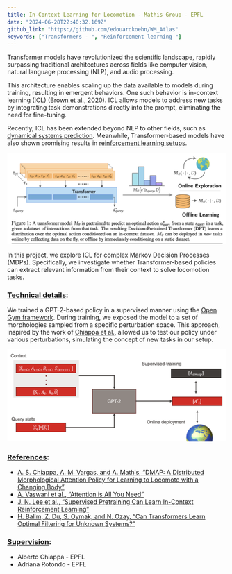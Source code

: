 ```yaml
---
title: In-Context Learning for Locomotion - Mathis Group - EPFL
date: "2024-06-28T22:40:32.169Z"  
github_link: "https://github.com/edouardkoehn/WM_Atlas"
keywords: ["Transformers - ", "Reinforcement learning "] 
---
```


Transformer models have revolutionized the scientific landscape, rapidly surpassing traditional architectures across fields like computer vision, natural language processing (NLP), and audio processing.

This architecture enables scaling up the data available to models during training, resulting in emergent behaviors. One such behavior is in-context learning (ICL) ([Brown et al., 2020](https://arxiv.org/pdf/2005.14165)). ICL allows models to address new tasks by integrating task demonstrations directly into the prompt, eliminating the need for fine-tuning.

Recently, ICL has been extended beyond NLP to other fields, such as [dynamical systems prediction](https://arxiv.org/pdf/2308.08536). Meanwhile, Transformer-based models have also shown promising results in [reinforcement learning setups](https://arxiv.org/pdf/2106.01345).

![Alt text](img_0.png)

In this project, we explore ICL for complex Markov Decision Processes (MDPs). Specifically, we investigate whether Transformer-based policies can extract relevant information from their context to solve locomotion tasks.

### <ins>Technical details</ins>:
We trained a GPT-2-based policy in a supervised manner using the [Open Gym framework](https://www.gymlibrary.dev/index.html). During training, we exposed the model to a set of morphologies sampled from a specific perturbation space. This approach, inspired by the work of [Chiappa et al.](https://arxiv.org/pdf/2209.14218), allowed us to test our policy under various perturbations, simulating the concept of new tasks in our setup.

![Alt text](img_3.png)

### <ins>References</ins>:
- [A. S. Chiappa, A. M. Vargas, and A. Mathis, “DMAP: A Distributed Morphological Attention Policy for Learning to Locomote with a Changing Body”](https://arxiv.org/pdf/2209.14218)
- [A. Vaswani et al., “Attention is All You Need”](https://arxiv.org/pdf/1706.03762)
- [J. N. Lee et al., “Supervised Pretraining Can Learn In-Context Reinforcement Learning”](http://arxiv.org/abs/2306.14892)
- [H. Balim, Z. Du, S. Oymak, and N. Ozay, “Can Transformers Learn Optimal Filtering for Unknown Systems?”](http://arxiv.org/abs/2308.08536)

### <ins>Supervision</ins>:
- Alberto Chiappa - EPFL
- Adriana Rotondo - EPFL
